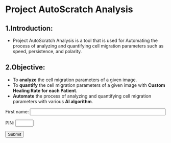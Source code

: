 # **Project AutoScratch Analysis**

## 1.**Introduction:**
- Project AutoScratch Analysis is a tool that is used for Automating the process of 
analyzing and quantifying cell migration parameters such as speed, persistence, and polarity.

## 2.**Objective:**
- To **analyze** the cell migration parameters of a given image.
- To **quantify** the cell migration parameters of a given image with **Custom Healing Rate for each Patient**.
- **Automate** the process of analyzing and quantifying cell migration parameters with various **AI algorithm**.

<label for="fname">First name:</label>
<input type="text" id="fname" name="fname" size="50"><br>

<label for="pin">PIN:</label>
<input type="text" id="pin" name="pin" maxlength="4" size="4"><br>

<input type="submit" value="Submit">